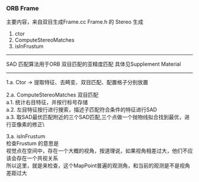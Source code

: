 <!--
 * @Author: Liu Weilong
 * @Date: 2021-01-30 19:18:55
 * @LastEditors: Liu Weilong 
 * @LastEditTime: 2021-02-01 10:17:38
 * @Description: 
-->
### ORB Frame
主要内容，来自双目生成Frame.cc Frame.h 的 Stereo 生成
1. ctor
2. ComputeStereoMatches
3. isInFrustum

---------
SAD 匹配算法用于ORB 双目匹配的亚精度匹配
具体见Supplement Material

----------
1.a. Ctor -> 提取特征、去畸变、双目匹配、配置格子分别放置

2.a. ComputeStereoMatches 双目匹配\
a.1. 统计右目特征，并按行标号存储\
a.2. 左目特征按行进行搜索，描述子匹配符合条件的特征进行SAD\
a.3. 取SAD最优匹配附近的三个SAD匹配,三个点做一个抛物线拟合找到最优，进行亚像素的修正\

3.a. isInFrustum \
     检查Frustum 的意思是\
     视觉点在空间中，存在一个大概的视角，按道理说，如果视角相差过大，他们不应该会存在一个共视关系\
     所以这里，就是来检查，这个MapPoint普遍的观测角，和当前的观测是不是视角差距过大